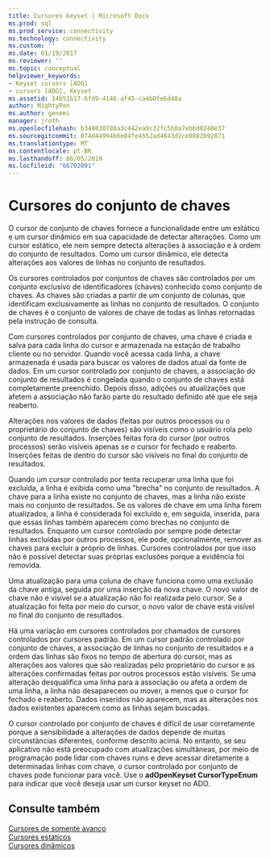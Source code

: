 ```yaml
---
title: Cursores keyset | Microsoft Docs
ms.prod: sql
ms.prod_service: connectivity
ms.technology: connectivity
ms.custom: ''
ms.date: 01/19/2017
ms.reviewer: ''
ms.topic: conceptual
helpviewer_keywords:
- Keyset cursors [ADO]
- cursors [ADO], Keyset
ms.assetid: 14b51b17-6fd9-4146-af45-ca4b0fe6d48a
author: MightyPen
ms.author: genemi
manager: jroth
ms.openlocfilehash: b349838788a3c442ea9c32fc5b8a7ebbd0240e37
ms.sourcegitcommit: 074d44994b6e84fe4552ad4843d2ce0882b92871
ms.translationtype: MT
ms.contentlocale: pt-BR
ms.lasthandoff: 06/05/2019
ms.locfileid: "66702091"
---
```

# <a name="keyset-cursors"></a>Cursores do conjunto de chaves
O cursor de conjunto de chaves fornece a funcionalidade entre um estático e um cursor dinâmico em sua capacidade de detectar alterações. Como um cursor estático, ele nem sempre detecta alterações à associação e à ordem do conjunto de resultados. Como um cursor dinâmico, ele detecta alterações aos valores de linhas no conjunto de resultados.  
  
 Os cursores controlados por conjuntos de chaves são controlados por um conjunto exclusivo de identificadores (chaves) conhecido como conjunto de chaves. As chaves são criadas a partir de um conjunto de colunas, que identificam exclusivamente as linhas no conjunto de resultados. O conjunto de chaves é o conjunto de valores de chave de todas as linhas retornadas pela instrução de consulta.  
  
 Com cursores controlados por conjunto de chaves, uma chave é criada e salva para cada linha do cursor e armazenada na estação de trabalho cliente ou no servidor. Quando você acessa cada linha, a chave armazenada é usada para buscar os valores de dados atual da fonte de dados. Em um cursor controlado por conjunto de chaves, a associação do conjunto de resultados é congelada quando o conjunto de chaves está completamente preenchido. Depois disso, adições ou atualizações que afetem a associação não farão parte do resultado definido até que ele seja reaberto.  
  
 Alterações nos valores de dados (feitas por outros processos ou o proprietário do conjunto de chaves) são visíveis como o usuário rola pelo conjunto de resultados. Inserções feitas fora do cursor (por outros processos) serão visíveis apenas se o cursor for fechado e reaberto. Inserções feitas de dentro do cursor são visíveis no final do conjunto de resultados.  
  
 Quando um cursor controlado por tenta recuperar uma linha que foi excluída, a linha é exibida como uma "brecha" no conjunto de resultados. A chave para a linha existe no conjunto de chaves, mas a linha não existe mais no conjunto de resultados. Se os valores de chave em uma linha forem atualizados, a linha é considerada foi excluído e, em seguida, inserida, para que essas linhas também aparecem como brechas no conjunto de resultados. Enquanto um cursor controlado por sempre pode detectar linhas excluídas por outros processos, ele pode, opcionalmente, remover as chaves para excluir a próprio de linhas. Cursores controlados por que isso não é possível detectar suas próprias exclusões porque a evidência foi removida.  
  
 Uma atualização para uma coluna de chave funciona como uma exclusão da chave antiga, seguida por uma inserção da nova chave. O novo valor de chave não é visível se a atualização não foi realizada pelo cursor. Se a atualização foi feita por meio do cursor, o novo valor de chave está visível no final do conjunto de resultados.  
  
 Há uma variação em cursores controlados por chamados de cursores controlados por cursores padrão. Em um cursor padrão controlado por conjunto de chaves, a associação de linhas no conjunto de resultados e a ordem das linhas são fixos no tempo de abertura do cursor, mas as alterações aos valores que são realizadas pelo proprietário do cursor e as alterações confirmadas feitas por outros processos estão visíveis. Se uma alteração desqualifica uma linha para a associação ou afeta a ordem de uma linha, a linha não desaparecem ou mover, a menos que o cursor for fechado e reaberto. Dados inseridos não aparecem, mas as alterações nos dados existentes aparecem como as linhas sejam buscadas.  
  
 O cursor controlado por conjunto de chaves é difícil de usar corretamente porque a sensibilidade a alterações de dados depende de muitas circunstâncias diferentes, conforme descrito acima. No entanto, se seu aplicativo não está preocupado com atualizações simultâneas, por meio de programação pode lidar com chaves ruins e deve acessar diretamente a determinadas linhas com chave, o cursor controlado por conjunto de chaves pode funcionar para você. Use o **adOpenKeyset CursorTypeEnum** para indicar que você deseja usar um cursor keyset no ADO.  
  
## <a name="see-also"></a>Consulte também  
 [Cursores de somente avanço](../../../ado/guide/data/forward-only-cursors.md)   
 [Cursores estáticos](../../../ado/guide/data/static-cursors.md)   
 [Cursores dinâmicos](../../../ado/guide/data/dynamic-cursors.md)
